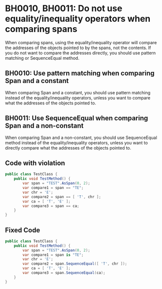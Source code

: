 <h1>BH0010, BH0011: Do not use equality/inequality operators when comparing spans</h1>

<p>When comparing spans, using the equality/inequality operator will compare the addresses of the objects pointed to by the spans, not the contents. If you do not want to compare the addresses directly, you should use pattern matching or SequenceEqual method.</p>

<h2>BH0010: Use pattern matching when comparing Span and a constant</h2>

<p>When comparing Span and a constant, you should use pattern matching instead of the equality/inequality operators, unless you want to compare what the addresses of the objects pointed to.</p>

<h2>BH0011: Use SequenceEqual when comparing Span and a non-constant</h2>

<p>When comparing Span and a non-constant, you should use SequenceEqual method instead of the equality/inequality operators, unless you want to directly compare what the addresses of the objects pointed to.</p>

<h2>Code with violation</h2>

```csharp
public class TestClass {
    public void TestMethod() {
        var span = "TEST".AsSpan(0, 2);
        var compare1 = span == "TE";
        var chr = 'E';
        var compare2 = span == [ 'T', chr ];
        var ca = [ 'T', 'E' ];
        var compare3 = span == ca;
    }
}
```

<h2>Fixed Code</h2>

```csharp
public class TestClass {
    public void TestMethod() {
        var span = "TEST".AsSpan(0, 2);
        var compare1 = span is "TE";
        var chr = 'E';
        var compare2 = span.SequenceEqual([ 'T', chr ]);
        var ca = [ 'T', 'E' ];
        var compare3 = span.SequenceEqual(ca);
    }
}
```
